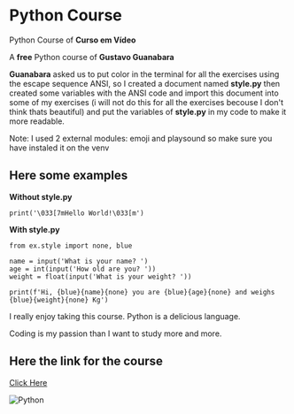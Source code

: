 # Python Course
 Python Course of **Curso em Vídeo**
 
 A **free** Python course of **Gustavo Guanabara**
 
 **Guanabara** asked us to put color in the terminal for all the exercises using the escape sequence ANSI, so I created a document named **style.py** then created some variables with the ANSI code and import this document into some of my exercises (i will not do this for all the exercises becouse I don't think thats beautiful) and put the variables of **style.py** in my code to make it more readable.
 
 Note: I used 2 external modules: emoji and playsound so make sure you have instaled it on the venv
 
 ## Here some examples
 
 **Without style.py**
 
`print('\033[7mHello World!\033[m')`
 
 **With style.py**
 ```
 from ex.style import none, blue

name = input('What is your name? ')
age = int(input('How old are you? '))
weight = float(input('What is your weight? '))

print(f'Hi, {blue}{name}{none} you are {blue}{age}{none} and weighs {blue}{weight}{none} Kg')
```
 
 I really enjoy taking this course. Python is a delicious language.
 
 Coding is my passion than I want to study more and more.
 
 ## Here the link for the course
 
 [Click Here](https://www.youtube.com/playlist?list=PLHz_AreHm4dlKP6QQCekuIPky1CiwmdI6)
 
 ![Python](https://camo.githubusercontent.com/888e388801f947dec7c3d843942c277af25fe2b1aed1821542c4e711f210312a/68747470733a2f2f75706c6f61642e77696b696d656469612e6f72672f77696b6970656469612f636f6d6d6f6e732f7468756d622f632f63332f507974686f6e2d6c6f676f2d6e6f746578742e7376672f37363870782d507974686f6e2d6c6f676f2d6e6f746578742e7376672e706e67)
